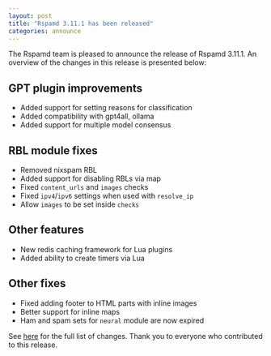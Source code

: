 ```yaml
---
layout: post
title: "Rspamd 3.11.1 has been released"
categories: announce
---
```


The Rspamd team is pleased to announce the release of Rspamd 3.11.1. An overview of the changes in this release is presented below:

## GPT plugin improvements

 * Added support for setting reasons for classification
 * Added compatibility with gpt4all, ollama
 * Added support for multiple model consensus

## RBL module fixes

 * Removed nixspam RBL
 * Added support for disabling RBLs via map
 * Fixed `content_urls` and `images` checks
 * Fixed `ipv4`/`ipv6` settings when used with `resolve_ip`
 * Allow `images` to be set inside `checks`

## Other features

 * New redis caching framework for Lua plugins
 * Added ability to create timers via Lua

## Other fixes

 * Fixed adding footer to HTML parts with inline images
 * Better support for inline maps
 * Ham and spam sets for `neural` module are now expired

See [here](https://github.com/rspamd/rspamd/compare/3.11.0...3.11.1) for the full list of changes. Thank you to everyone who contributed to this release.
